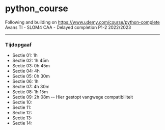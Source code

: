 ﻿# python_course
Following and building on https://www.udemy.com/course/python-complete  
Avans TI - SLOM4 CAA - Delayed completion P1-2 2022/2023  
  

---


### Tijdopgaaf

 * Sectie 01: 1h
 * Sectie 02: 1h 45m
 * Sectie 03: 0h 45m
 * Sectie 04: 4h
 * Sectie 05: 0h 30m
 * Sectie 06: 1h
 * Sectie 07: 4h 30m
 * Sectie 08: 1h 15m
 * Sectie 09: 2h 08m -- Hier gestopt vangwege compatibiliteit
 * Sectie 10: 
 * Sectie 11: 
 * Sectie 12: 
 * Sectie 13: 
 * Sectie 14: 

